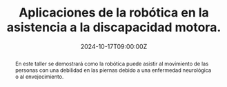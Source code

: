 ---
title: Aplicaciones de la robótica en la asistencia a la discapacidad motora.

event: II Jornadas de Sostenibilidad
event_url: https://eventos.urjc.es/123205/detail/jornadas-de-sostenibilidad-escet.html

location: Rey Juan Carlos University
address:
  street: Calle Tulipan
  city: Mostoles
  region: Madrid
  postcode: '28933'
  country: Spain

summary: En este taller se demostrará como la robótica puede asistir al movimiento de las personas con una debilidad en las piernas debido a una enfermedad neurológica o al envejecimiento.
abstract: En este taller se demostrará como la robótica puede asistir al movimiento de las personas con una debilidad en las piernas debido a una enfermedad neurológica o al envejecimiento.

# Talk start and end times.
#   End time can optionally be hidden by prefixing the line with `#`.
date: '2024-10-17T09:00:00Z'
date_end: '2024-10-17T17:00:00Z'
all_day: false

# Schedule page publish date (NOT talk date).
publishDate: '2017-01-01T00:00:00Z'

authors: [AJAma, JRamos]
tags: []

# Is this a featured talk? (true/false)
featured: false

image:
  caption: 'Image credit: [**Unsplash**](https://unsplash.com/es/fotos/b7C9j6H-daY)'
  focal_point: Right

url_code: ''
url_pdf: ''
url_slides: ''
url_video: ''

# Markdown Slides (optional).
#   Associate this talk with Markdown slides.
#   Simply enter your slide deck's filename without extension.
#   E.g. `slides = "example-slides"` references `content/slides/example-slides.md`.
#   Otherwise, set `slides = ""`.
slides:

# Projects (optional).
#   Associate this post with one or more of your projects.
#   Simply enter your project's folder or file name without extension.
#   E.g. `projects = ["internal-project"]` references `content/project/deep-learning/index.md`.
#   Otherwise, set `projects = []`.
projects:


# Slides can be added in a few ways:
# 
# - **Create** slides using Wowchemy's [_Slides_](https://wowchemy.com/docs/managing-content/#create-slides) feature and link using `slides` parameter in the front matter of the talk file
# - **Upload** an existing slide deck to `static/` and link using `url_slides` parameter in the front matter of the talk file
# - **Embed** your slides (e.g. Google Slides) or presentation video on this page using [shortcodes](https://wowchemy.com/docs/writing-markdown-latex/).
# 
# Further event details, including page elements such as image galleries, can be added to the body of this page.
---